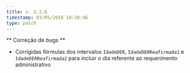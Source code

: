 ```yaml
---
title: v. 3.2.6
timestamp: 03/05/2018 18:20:46
type: patch
---
```


** Correção de bugs **
+ Corrigidas fórmulas dos intervalos `IdadeDER`, `IdadeDERReafirmada1` e `IdadeDERReafirmada2` para incluir o dia referente ao requerimento administrativo